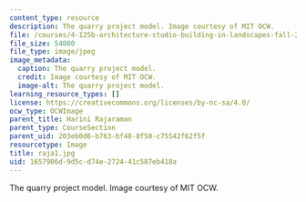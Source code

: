 ```yaml
---
content_type: resource
description: The quarry project model. Image courtesy of MIT OCW.
file: /courses/4-125b-architecture-studio-building-in-landscapes-fall-2005/1657906d9d5cd74e272441c587eb418a_raja1.jpg
file_size: 54080
file_type: image/jpeg
image_metadata:
  caption: The quarry project model.
  credit: Image courtesy of MIT OCW.
  image-alt: The quarry project model.
learning_resource_types: []
license: https://creativecommons.org/licenses/by-nc-sa/4.0/
ocw_type: OCWImage
parent_title: Harini Rajaraman
parent_type: CourseSection
parent_uid: 203eb0d6-b763-bf48-8f50-c75542f62f5f
resourcetype: Image
title: raja1.jpg
uid: 1657906d-9d5c-d74e-2724-41c587eb418a
---
```

The quarry project model. Image courtesy of MIT OCW.